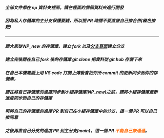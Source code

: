 ##### 全部文件都在 np 資料夾裡面，請在裡面的個個資料夾進行開發

##### 因為私人存儲庫的主分支保護要錢，所以提 PR 時請不要直接自己按合併(綠色按鈕)

---

##### 請大家從 NP_new 的存儲庫，建立 fork 以及[分支頁面](https://github.com/CharlesC1999/NP_new/branches)建立分支

##### 建立完後請在自己 fork 後的存儲庫 git clone 把資料從 git hub 存儲下來

##### 在自己本機電腦上用 VS code 打開上傳後會把你所 commit 的更新同步到你的存儲庫，

##### 請在將自己存儲庫的進度同步到小組存儲庫(NP_new)之前，請將小組存儲庫最新進度同步到自己的存儲庫

##### 再將自己的存儲庫的進度 PR 到自己在小組存儲庫中的分支，這一個 PR 可以自己按同意

##### 之後再將自己分支的進度 PR 到主分支(main)，這一個 PR <font color=#FF6600>不能自己按通過</font>。
